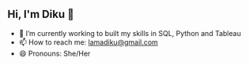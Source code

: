 ## Hi, I'm Diku 👋

- 🌱 I’m currently working to built my skills in SQL, Python and Tableau
- 📫 How to reach me: lamadiku@gmail.com
- 😄 Pronouns: She/Her


<!--
**Lamadiku/Lamadiku** is a ✨ _special_ ✨ repository because its `README.md` (this file) appears on your GitHub profile.

Here are some ideas to get you started:

- 🔭 I’m currently working on ...
- 🌱 I’m currently learning ...
- 👯 I’m looking to collaborate on ...
- 🤔 I’m looking for help with ...
- 💬 Ask me about ...
- 📫 How to reach me: ...
- 😄 Pronouns: ...
- ⚡ Fun fact: ...
-->
